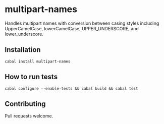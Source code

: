 # multipart-names

Handles multipart names with conversion between casing styles
including UpperCamelCase, lowerCamelCase, UPPER_UNDERSCORE, and
lower_underscore.

## Installation

```
cabal install multipart-names
```

## How to run tests

```
cabal configure --enable-tests && cabal build && cabal test
```

## Contributing

Pull requests welcome.

